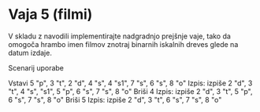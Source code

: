 # Vaja 5 (filmi)

V skladu z navodili implementirajte nadgradnjo prejšnje vaje, tako da omogoča hrambo imen filmov znotraj binarnih iskalnih dreves glede na datum izdaje.

Scenarij uporabe

Vstavi 5 "p", 3 "t", 2 "d", 4 "s", 4 "s1", 7 "s", 6 "s", 8 "o"
Izpis: izpiše 2 "d", 3 "t", 4 "s", "s1", 5 "p", 6 "s", 7 "s", 8 "o"
Briši 4
Izpis: izpiše 2 "d", 3 "t", 5 "p", 6 "s", 7 "s", 8 "o"
Briši 5
Izpis: izpiše 2 "d", 3 "t", 6 "s", 7 "s", 8 "o"
